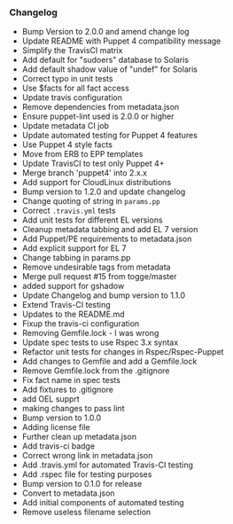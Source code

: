 ### Changelog
* Bump Version to 2.0.0 and amend change log
* Update README with Puppet 4 compatibility message
* Simplify the TravisCI matrix
* Add default for "sudoers" database to Solaris
* Add default shadow value of "undef" for Solaris
* Correct typo in unit tests
* Use $facts for all fact access
* Update travis configuration
* Remove dependencies from metadata.json
* Ensure puppet-lint used is 2.0.0 or higher
* Update metadata CI job
* Update automated testing for Puppet 4 features
* Use Puppet 4 style facts
* Move from ERB to EPP templates
* Update TravisCI to test only Puppet 4+
* Merge branch 'puppet4' into 2.x.x
* Add support for CloudLinux distributions
* Bump version to 1.2.0 and update changelog
* Change quoting of string in `params.pp`
* Correct `.travis.yml` tests
* Add unit tests for different EL versions
* Cleanup metadata tabbing and add EL 7 version
* Add Puppet/PE requirements to metadata.json
* Add explicit support for EL 7
* Change tabbing in params.pp
* Remove undesirable tags from metadata
* Merge pull request #15 from togge/master
* added support for gshadow
* Update Changelog and bump version to 1.1.0
* Extend Travis-CI testing
* Updates to the README.md
* Fixup the travis-ci configuration
* Removing Gemfile.lock - I was wrong
* Update spec tests to use Rspec 3.x syntax
* Refactor unit tests for changes in Rspec/Rspec-Puppet
* Add changes to Gemfile and add a Gemfile.lock
* Remove Gemfile.lock from the .gitignore
* Fix fact name in spec tests
* Add fixtures to .gitignore
* add OEL supprt
* making changes to pass lint
* Bump version to 1.0.0
* Adding license file
* Further clean up metadata.json
* Add travis-ci badge
* Correct wrong link in metadata.json
* Add .travis.yml for automated Travis-CI testing
* Add .rspec file for testing purposes
* Bump version to 0.1.0 for release
* Convert to metadata.json
* Add initial components of automated testing
* Remove useless filename selection
